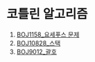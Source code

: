 # 코틀린 알고리즘

1. [BOJ1158_요세푸스 문제](https://www.acmicpc.net/problem/1158)
2. [BOJ10828_스택](https://www.acmicpc.net/problem/10828)
3. [BOJ9012_괄호](https://www.acmicpc.net/problem/9012)

